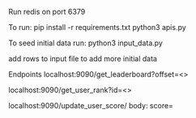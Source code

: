 Run redis on port 6379

To run:
pip install -r requirements.txt
python3 apis.py

To seed initial data run:
python3 input_data.py

add rows to input file to add more initial data

Endpoints
localhost:9090/get_leaderboard?offset=<>

localhost:9090/get_user_rank?id=<>

localhost:9090/update_user_score/<id>
body: score=<score>

